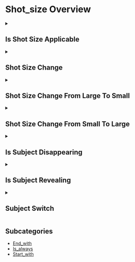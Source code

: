 # Shot_size Overview

<details>
<summary><h2>Is Shot Size Applicable</h2></summary>


<h3>🔵 Label Name:</h3>
<code>is_shot_size_applicable</code>


<h3>📖 Definition:</h3>
Is shot size classification possible for this video?

<details>
<summary><h4> Question (Definition)</h4></summary>

</details>

<details>
<summary><h4> Alternative Question</h4></summary>

- Can the shot size be meaningfully categorized?

- Is it possible to determine the shot size?

- Is the shot size clear enough to classify?

- Is it feasible to determine the shot size?

- Can we meaningfully analyze the shot size?

</details>

<details>
<summary><h4> Prompt (Definition)</h4></summary>

- A shot where the shot size can be meaningfully determined.

</details>

<details>
<summary><h4> Alternative Prompt</h4></summary>

- The shot size can be meaningfully categorized.

- It is possible to determine the shot size.

- The shot size is clear enough to classify.

- It is feasible to determine the shot size.

- We can meaningfully analyze the shot size.

</details>

<h4>🟢 Positive:</h4>
<code>is_shot_size_applicable is True</code>

<h4>🔴 Negative:</h4>
<code>is_shot_size_applicable is False</code>

</details>

<details>
<summary><h2>Shot Size Change</h2></summary>


<h3>🔵 Label Name:</h3>
<code>shot_size_change</code>


<h3>📖 Definition:</h3>
Does the shot size change throughout the video?

<details>
<summary><h4> Question (Definition)</h4></summary>

</details>

<details>
<summary><h4> Alternative Question</h4></summary>

- Does the shot size vary throughout the video?

- Are there changes in shot size during the video?

- Does the video feature shifts in shot size?

- Is the shot size inconsistent across the video?

- Does the shot size change dynamically throughout the video?

</details>

<details>
<summary><h4> Prompt (Definition)</h4></summary>

- The shot size changes throughout the video.

</details>

<details>
<summary><h4> Alternative Prompt</h4></summary>

- The shot size varies throughout the video.

- There are changes in shot size throughout the video.

- The video features shifts in shot size.

- The shot size is not consistent across the video.

- Throughout the video, the shot size changes dynamically.

</details>

<h4>🟢 Positive:</h4>
<code>self.shot_size_change is True</code>

<h4>🔴 Negative:</h4>
<code>self.shot_size_change is False</code>

</details>

<details>
<summary><h2>Shot Size Change From Large To Small</h2></summary>


<h3>🔵 Label Name:</h3>
<code>shot_size_change_from_large_to_small</code>


<h3>📖 Definition:</h3>
Does the shot size change from large to small?

<details>
<summary><h4> Question (Definition)</h4></summary>

</details>

<details>
<summary><h4> Alternative Question</h4></summary>

- Does the camera move from a wide to a tighter shot?

- Does the framing become more constrained over time?

- Is there a progression from wide to tight framing?

- Does the shot narrow its field of view?

- Does the shot size transition from large to small?

- Does the shot size decrease over time?

- Is there a change in shot size from a wide view to a close-up?

- Does the framing shift from a larger to a smaller shot size?

- Does the video tighten from a wide shot to a closer composition?

</details>

<details>
<summary><h4> Prompt (Definition)</h4></summary>

- The shot size transitions from large to small.

</details>

<details>
<summary><h4> Alternative Prompt</h4></summary>

- A video moving from wide to tight framing.

- A shot transitioning to a more focused view.

- A video showing a narrowing perspective.

- A shot with decreasing frame width.

- A video with a contracting frame size.

- The shot size decreases over time.

- The shot size changes from a wide view to a close-up.

- The framing shifts from a larger to a smaller shot size.

- The video tightens from a wide shot to a closer composition.

- The shot gradually or abruptly moves from a broader to a narrower perspective.

</details>

<h4>🟢 Positive:</h4>
<code>self.shot_size_change_from_large_to_small is True</code>

<h4>🔴 Negative:</h4>
<code>self.shot_size_change_from_large_to_small is False</code>

</details>

<details>
<summary><h2>Shot Size Change From Small To Large</h2></summary>


<h3>🔵 Label Name:</h3>
<code>shot_size_change_from_small_to_large</code>


<h3>📖 Definition:</h3>
Does the shot size change from small to large?

<details>
<summary><h4> Question (Definition)</h4></summary>

</details>

<details>
<summary><h4> Alternative Question</h4></summary>

- Does the camera move from a tight to a wider shot?

- Does the framing become more expansive over time?

- Is there a progression from tight to wide framing?

- Does the shot expand its field of view?

- Does the shot size transition from small to large?

- Does the shot size increase over time?

- Is there a change in shot size from close-up to a wider view?

- Does the framing shift from a smaller to a larger shot size?

- Does the video expand from a tight shot to a wider composition?

</details>

<details>
<summary><h4> Prompt (Definition)</h4></summary>

- The shot size transitions from small to large.

</details>

<details>
<summary><h4> Alternative Prompt</h4></summary>

- A video moving from tight to wide framing.

- A shot transitioning to broader view.

- A video showing expanding perspective.

- A shot with increasing frame width.

- A video with expanding frame size.

- The shot size increases over time.

- The shot size changes from a close-up to a wider view.

- The framing shifts from a smaller to a larger shot size.

- The video expands from a tight shot to a wider composition.

- The shot gradually or abruptly moves from a narrow to a broader perspective.

</details>

<h4>🟢 Positive:</h4>
<code>self.shot_size_change_from_small_to_large is True</code>

<h4>🔴 Negative:</h4>
<code>self.shot_size_change_from_small_to_large is False</code>

</details>

<details>
<summary><h2>Is Subject Disappearing</h2></summary>


<h3>🔵 Label Name:</h3>
<code>subject_disappearing</code>


<h3>📖 Definition:</h3>
Does the main subject disappear from the frame?

<details>
<summary><h4> Question (Definition)</h4></summary>

</details>

<details>
<summary><h4> Alternative Question</h4></summary>

- Does the primary subject leave the frame?

- Is there a moment where the main subject vanishes?

- Does the subject exit from view?

- Is there a planned disappearance of the subject?

- Does the main subject fade from view?

- Is there a point where the subject leaves the shot?

</details>

<details>
<summary><h4> Prompt (Definition)</h4></summary>

- A shot where the main subject disappears or exits from view.

</details>

<details>
<summary><h4> Alternative Prompt</h4></summary>

- The primary subject leaves the frame.

- There is a moment where the main subject vanishes.

- The subject exits from view.

- The subject disappears from the frame as planned.

- The main subject fades from view.

- There is a point where the subject leaves the shot.

</details>

<h4>🟢 Positive:</h4>
<code>self.subject_disappearing is True</code>

<h4>🔴 Negative:</h4>
<code>self.subject_disappearing is False</code>

</details>

<details>
<summary><h2>Is Subject Revealing</h2></summary>


<h3>🔵 Label Name:</h3>
<code>subject_revealing</code>


<h3>📖 Definition:</h3>
Does the video include a revealing shot where a subject appears?

<details>
<summary><h4> Question (Definition)</h4></summary>

</details>

<details>
<summary><h4> Alternative Question</h4></summary>

- Is there a moment where a new subject is revealed?

- Does the video introduce a subject through a revealing shot?

- Does a subject emerge or appear in the shot?

- Does the video show a subject coming into view?

- Does the shot gradually reveal a subject?

</details>

<details>
<summary><h4> Prompt (Definition)</h4></summary>

- A revealing shot where a subject appears.

</details>

<details>
<summary><h4> Alternative Prompt</h4></summary>

- There is a moment where a new subject is revealed.

- The video introduces a subject through a revealing shot.

- A subject emerges or appears in the shot.

- The video shows a subject coming into view.

- The shot gradually reveals a subject.

</details>

<h4>🟢 Positive:</h4>
<code>self.subject_revealing is True</code>

<h4>🔴 Negative:</h4>
<code>self.subject_revealing is False</code>

</details>

<details>
<summary><h2>Subject Switch</h2></summary>


<h3>🔵 Label Name:</h3>
<code>subject_switching</code>


<h3>📖 Definition:</h3>
Does the main subject change to another subject?

<details>
<summary><h4> Question (Definition)</h4></summary>

</details>

<details>
<summary><h4> Alternative Question</h4></summary>

- Is there a transition between main subjects?

- Does the focus shift from one subject to another?

- Does the shot switch between different subjects?

- Does the primary focus change to a new subject?

- Does the shot change its principal subject to another?

</details>

<details>
<summary><h4> Prompt (Definition)</h4></summary>

- A shot where the main subject changes to a different subject.

</details>

<details>
<summary><h4> Alternative Prompt</h4></summary>

- There is a transition between main subjects.

- The focus shifts from one subject to another.

- The shot switches between different subjects.

- The primary focus changes to a new subject.

- The shot changes its principal subject to another.

</details>

<h4>🟢 Positive:</h4>
<code>self.subject_switching is True</code>

<h4>🔴 Negative:</h4>
<code>self.subject_switching is False</code>

</details>


## Subcategories

- [End_with](./end_with/index.md)
- [Is_always](./is_always/index.md)
- [Start_with](./start_with/index.md)